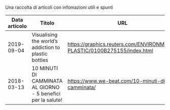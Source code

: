 Una raccolta di articoli con infomazioni utili e spunti

|Data articolo|Titolo|URL|
|---|---|---|
|2019-09-04|Visualising the world’s addiction to plastic bottles|https://graphics.reuters.com/ENVIRONMENT-PLASTIC/0100B275155/index.html|
|2018-03-13|10 MINUTI DI CAMMINATA AL GIORNO - 5 benefici per la salute!|https://www.we-beat.com/10-minuti-di-camminata/|

